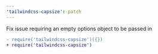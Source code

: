 ```yaml
---
'tailwindcss-capsize': patch
---
```


Fix issue requiring an empty options object to be passed in

```diff
- require('tailwindcss-capsize')({})
+ require('tailwindcss-capsize')
```
